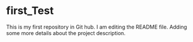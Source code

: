 # first_Test
This is my first repository in Git hub.
I am editing the README file. Adding some more details about the project description.
